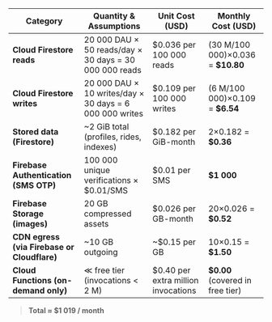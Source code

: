 

| Category                                    | Quantity & Assumptions                                  | Unit Cost (USD)                      | Monthly Cost (USD)                 |
| ------------------------------------------- | ------------------------------------------------------- | ------------------------------------ | ---------------------------------- |
| **Cloud Firestore reads**                   | 20 000 DAU × 50 reads/day × 30 days = 30 000 000 reads  | \$0.036 per 100 000 reads            | (30 M/100 000)×0.036 = **\$10.80** |
| **Cloud Firestore writes**                  | 20 000 DAU × 10 writes/day × 30 days = 6 000 000 writes | \$0.109 per 100 000 writes           | (6 M/100 000)×0.109 = **\$6.54**   |
| **Stored data (Firestore)**                 | \~2 GiB total (profiles, rides, indexes)                | \$0.182 per GiB-month                | 2×0.182 = **\$0.36**               |
| **Firebase Authentication (SMS OTP)**       | 100 000 unique verifications × \$0.01/SMS               | \$0.01 per SMS                       | **\$1 000**                        |
| **Firebase Storage (images)**               | 20 GB compressed assets                                 | \$0.026 per GB-month                 | 20×0.026 = **\$0.52**              |
| **CDN egress (via Firebase or Cloudflare)** | \~10 GB outgoing                                        | \~\$0.15 per GB                      | 10×0.15 = **\$1.50**               |
| **Cloud Functions (on-demand only)**        | ≪ free tier (invocations < 2 M)                         | \$0.40 per extra million invocations | **\$0.00** (covered in free tier)  |

> **Total ≈ \$1 019 / month**

